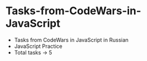 # Tasks-from-CodeWars-in-JavaScript

- Tasks from CodeWars in JavaScript in Russian
- JavaScript Practice
- Total tasks -> 5

